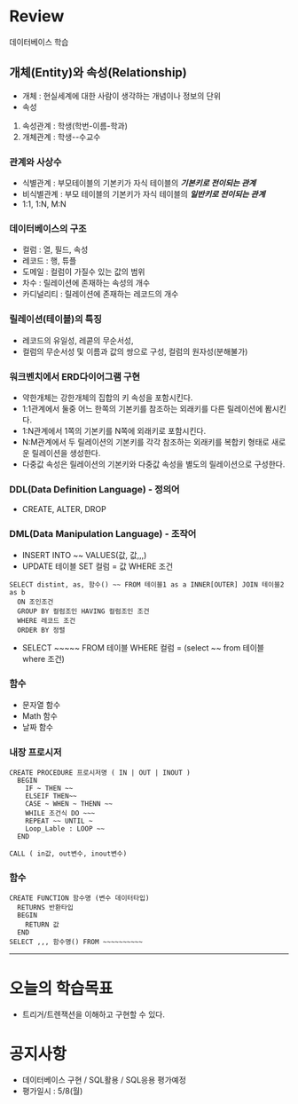 # Review

데이터베이스 학습
## 개체(Entity)와 속성(Relationship)
- 개체 : 현실세계에 대한 사람이 생각하는 개념이나 정보의 단위
- 속성
1. 속성관계 : 학생(학번-이름-학과)
2. 개체관계 : 학생--수교수

### 관계와 사상수
- 식별관계 : 부모테이블의 기본키가 자식 테이블의 ***기본키로 전이되는 관계***
- 비식별관계 : 부모 테이블의 기본키가 자식 테이블의 ***일반키로 전이되는 관계***
- 1:1, 1:N, M:N

### 데이터베이스의 구조
- 컬럼 : 열, 필드, 속성
- 레코드 : 행, 튜플
- 도메일 : 컬럼이 가질수 있는 값의 범위
- 차수 : 릴레이션에 존재하는 속성의 개수
- 카디널리티 : 릴레이션에 존재하는 레코드의 개수

### 릴레이션(테이블)의 특징
- 레코드의 유일성, 레콛의 무순서성,
- 컬럼의 무순서성 및 이름과 값의 쌍으로 구성, 컬럼의 원자성(분해불가)

### 워크벤치에서 ERD다이어그램 구현
- 약한개체는 강한개체의 집합의 키 속성을 포함시킨다.
- 1:1관계에서 둘중 어느 한쪽의 기본키를 참조하는 외래키를 다른 릴레이션에 퐘시킨다.
- 1:N관계에서 1쪽의 기본키를 N쪽에 외래키로 포함시킨다.
- N:M관계에서 두 릴레이션의 기본키를 각각 참조하는 외래키를 복합키 형태로 새로운 릴레이션을 생성한다.
- 다중값 속성은 릴레이션의 기본키와 다중값 속성을 별도의 릴레이션으로 구성한다.

### DDL(Data Definition Language) - 정의어
- CREATE, ALTER, DROP

### DML(Data Manipulation Language) - 조작어
- INSERT INTO ~~ VALUES(값, 값,,,)
- UPDATE 테이블 SET 컬럼 = 값 WHERE 조건

```
SELECT distint, as, 함수() ~~ FROM 테이블1 as a INNER[OUTER] JOIN 테이블2 as b
  ON 조인조건
  GROUP BY 컬럼조인 HAVING 컬럼조인 조건
  WHERE 레코드 조건
  ORDER BY 정렬
```
- SELECT ~~~~~ FROM 테이블 WHERE 컬럼 = (select ~~ from 테이블 where 조건)

### 함수
- 문자열 함수
- Math 함수
- 날짜 함수


### 내장 프로시저
```
CREATE PROCEDURE 프로시저명 ( IN | OUT | INOUT )
  BEGIN
    IF ~ THEN ~~
    ELSEIF THEN~~
    CASE ~ WHEN ~ THENN ~~
    WHILE 조건식 DO ~~~
    REPEAT ~~ UNTIL ~
    Loop_Lable : LOOP ~~
  END

CALL ( in값, out변수, inout변수)
```

### 함수
```
CREATE FUNCTION 함수명 (변수 데이터타입)
  RETURNS 반환타입
  BEGIN
    RETURN 값
  END
SELECT ,,, 함수명() FROM ~~~~~~~~~~
```

-----------------------------------------------------------------------------------------------

# 오늘의 학습목표
- 트리거/트렌잭션을 이해하고 구현할 수 있다.

# 공지사항
- 데이터베이스 구현 / SQL활용 / SQL응용 평가예정
- 평가일시 : 5/8(월)
